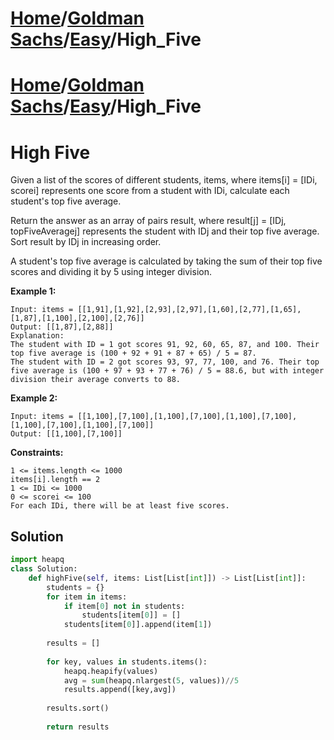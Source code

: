 # [Home](./../../..)/[Goldman Sachs](./../..)/[Easy](./..)/High_Five
# [Home](./../../..)/[Goldman Sachs](./../..)/[Easy](./..)/High_Five
<h1>High Five</h1>

<p>
Given a list of the scores of different students, items, where items[i] = [IDi, scorei] represents one score from a student with IDi, calculate each student's top five average.

Return the answer as an array of pairs result, where result[j] = [IDj, topFiveAveragej] represents the student with IDj and their top five average. Sort result by IDj in increasing order.

A student's top five average is calculated by taking the sum of their top five scores and dividing it by 5 using integer division.

</p>

<b>Example 1:</b>

    Input: items = [[1,91],[1,92],[2,93],[2,97],[1,60],[2,77],[1,65],[1,87],[1,100],[2,100],[2,76]]
    Output: [[1,87],[2,88]]
    Explanation: 
    The student with ID = 1 got scores 91, 92, 60, 65, 87, and 100. Their top five average is (100 + 92 + 91 + 87 + 65) / 5 = 87.
    The student with ID = 2 got scores 93, 97, 77, 100, and 76. Their top five average is (100 + 97 + 93 + 77 + 76) / 5 = 88.6, but with integer division their average converts to 88.
  
<b>Example 2:</b>

    Input: items = [[1,100],[7,100],[1,100],[7,100],[1,100],[7,100],[1,100],[7,100],[1,100],[7,100]]
    Output: [[1,100],[7,100]]
 
<b>Constraints:</b>

    1 <= items.length <= 1000
    items[i].length == 2
    1 <= IDi <= 1000
    0 <= scorei <= 100
    For each IDi, there will be at least five scores.


<h2>Solution</h2>

```python
import heapq
class Solution:
    def highFive(self, items: List[List[int]]) -> List[List[int]]:
        students = {}
        for item in items:
            if item[0] not in students:
                students[item[0]] = []
            students[item[0]].append(item[1])
            
        results = []
        
        for key, values in students.items():
            heapq.heapify(values)
            avg = sum(heapq.nlargest(5, values))//5
            results.append([key,avg])
            
        results.sort()
        
        return results
```
